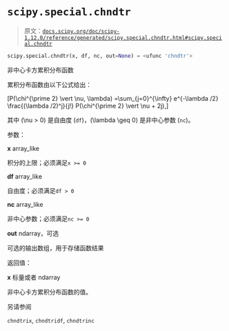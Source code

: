 # `scipy.special.chndtr`

> 原文：[`docs.scipy.org/doc/scipy-1.12.0/reference/generated/scipy.special.chndtr.html#scipy.special.chndtr`](https://docs.scipy.org/doc/scipy-1.12.0/reference/generated/scipy.special.chndtr.html#scipy.special.chndtr)

```py
scipy.special.chndtr(x, df, nc, out=None) = <ufunc 'chndtr'>
```

非中心卡方累积分布函数

累积分布函数由以下公式给出：

\[P(\chi^{\prime 2} \vert \nu, \lambda) =\sum_{j=0}^{\infty} e^{-\lambda /2} \frac{(\lambda /2)^j}{j!} P(\chi^{\prime 2} \vert \nu + 2j),\]

其中 \(\nu > 0\) 是自由度 (`df`)，\(\lambda \geq 0\) 是非中心参数 (`nc`)。

参数：

**x** array_like

积分的上限；必须满足`x >= 0`

**df** array_like

自由度；必须满足`df > 0`

**nc** array_like

非中心参数；必须满足`nc >= 0`

**out** ndarray，可选

可选的输出数组，用于存储函数结果

返回值：

**x** 标量或者 ndarray

非中心卡方累积分布函数的值。

另请参阅

`chndtrix`, `chndtridf`, `chndtrinc`

